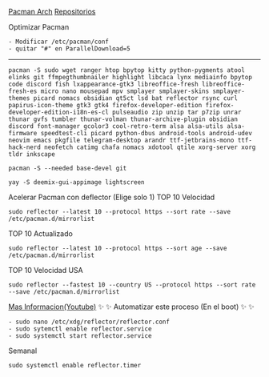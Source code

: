 [Pacman Arch](https://wiki.archlinux.org/title/Pacman)
[Repositorios](https://wiki.archlinux.org/title/Official_repositories)

Optimizar Pacman
```
- Modificar /etc/pacman/conf
- quitar "#" en ParallelDownload=5
```
---
```
pacman -S sudo wget ranger htop bpytop kitty python-pygments atool elinks git ffmpegthumbnailer highlight libcaca lynx mediainfo bpytop code discord fish lxappearance-gtk3 libreoffice-fresh libreoffice-fresh-es micro nano mousepad mpv smplayer smplayer-skins smplayer-themes picard nomacs obsidian qt5ct lsd bat reflector rsync curl papirus-icon-theme gtk3 gtk4 firefox-developer-edition firefox-developer-edition-i18n-es-cl pulseaudio zip unzip tar p7zip unrar thunar gvfs tumbler thunar-volman thunar-archive-plugin obsidian discord font-manager gcolor3 cool-retro-term alsa alsa-utils alsa-firmware speedtest-cli picard python-dbus android-tools android-udev neovim emacs pkgfile telegram-desktop arandr ttf-jetbrains-mono ttf-hack-nerd neofetch catimg chafa nomacs xdotool qtile xorg-server xorg tldr inkscape
```
``` 
pacman -S --needed base-devel git
```
```
yay -S deemix-gui-appimage lightscreen
```

Acelerar Pacman con deflector (Elige solo 1)
TOP 10 Velocidad
```
sudo reflector --latest 10 --protocol https --sort rate --save /etc/pacman.d/mirrorlist
```
TOP 10 Actualizado
```
sudo reflector --latest 10 --protocol https --sort age --save /etc/pacman.d/mirrorlist
``` 
TOP 10 Velocidad USA
```
sudo reflector --fastest 10 --country US --protocol https --sort rate --save /etc/pacman.d/mirrorlist
```

[Mas Informacion(Youtube)](https://www.youtube.com/watch?v=G6Onhz1lLA0)
:sparkles: :sparkles: Automatizar este proceso (En el boot) :sparkles: :sparkles:
```
- sudo nano /etc/xdg/reflector/reflector.conf
- sudo sytemctl enable reflector.service
- sudo systemctl start reflector.service
```
Semanal
```
sudo systemctl enable reflector.timer
```

